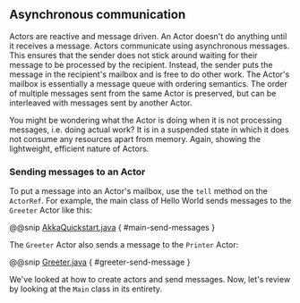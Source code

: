 ## Asynchronous communication

Actors are reactive and message driven. An Actor doesn't do anything until it receives a message. Actors communicate using asynchronous messages. This ensures that the sender does not stick around waiting for their message to be processed by the recipient. Instead, the sender puts the message in the recipient's mailbox and is free to do other work. The Actor's mailbox is essentially a message queue with ordering semantics. The order of multiple messages sent from the same Actor is preserved, but can be interleaved with messages sent by another Actor.
 
You might be wondering what the Actor is doing when it is not processing messages, i.e. doing actual work? It is in a suspended state in which it does not consume any resources apart from memory. Again, showing the lightweight, efficient nature of Actors. 

### Sending messages to an Actor

To put a message into an Actor's mailbox, use the `tell` method on the `ActorRef`. For example, the main class of Hello World sends messages to the `Greeter` Actor like this:
 
@@snip [AkkaQuickstart.java]($g8src$/java/com/lightbend/akka/sample/AkkaQuickstart.java) { #main-send-messages }
 
The `Greeter` Actor also sends a message to the `Printer` Actor:
 
@@snip [Greeter.java]($g8src$/java/com/lightbend/akka/sample/Greeter.java) { #greeter-send-message }
 
We've looked at how to create actors and send messages. Now, let's review by looking at the `Main` class in its entirety.
